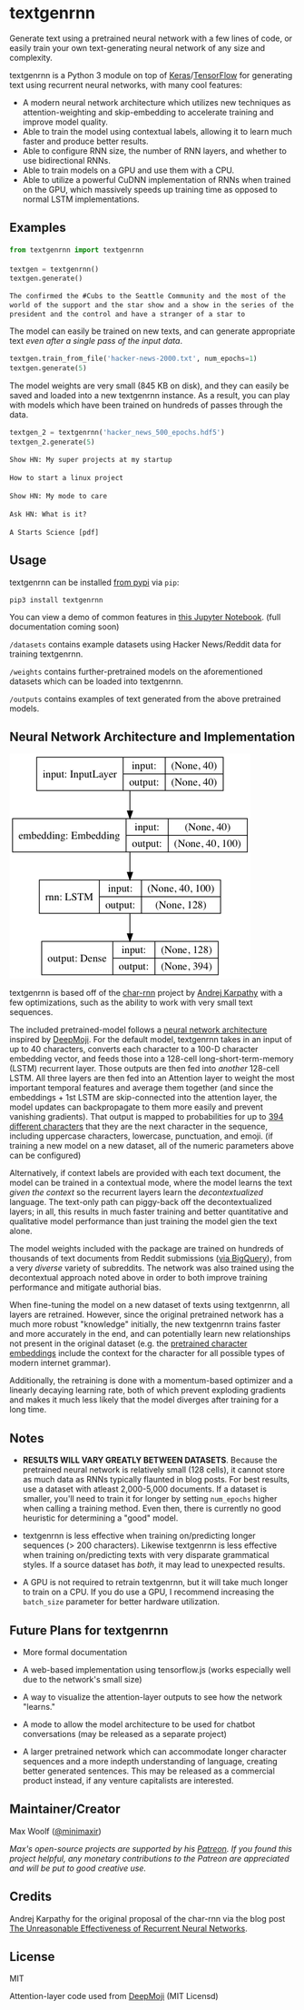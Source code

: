 # textgenrnn

Generate text using a pretrained neural network with a few lines of code, or easily train your own text-generating neural network of any size and complexity.

textgenrnn is a Python 3 module on top of [Keras](https://github.com/fchollet/keras)/[TensorFlow](https://www.tensorflow.org) for generating text using recurrent neural networks, with many cool features:

* A modern neural network architecture which utilizes new techniques as attention-weighting and skip-embedding to accelerate training and improve model quality.
* Able to train the model using contextual labels, allowing it to learn much faster and produce better results.
* Able to configure RNN size, the number of RNN layers, and whether to use bidirectional RNNs.
* Able to train models on a GPU and use them with a CPU.
* Able to utilize a powerful CuDNN implementation of RNNs when trained on the GPU, which massively speeds up training time as opposed to normal LSTM implementations.

## Examples

```python
from textgenrnn import textgenrnn

textgen = textgenrnn()
textgen.generate()
```
```
The confirmed the #Cubs to the Seattle Community and the most of the world of the support and the star show and a show in the series of the president and the control and have a stranger of a star to
```

The model can easily be trained on new texts, and can generate appropriate text *even after a single pass of the input data*.

```python
textgen.train_from_file('hacker-news-2000.txt', num_epochs=1)
textgen.generate(5)
```

The model weights are very small (845 KB on disk), and they can easily be saved and loaded into a new textgenrnn instance. As a result, you can play with models which have been trained on hundreds of passes through the data.

```python
textgen_2 = textgenrnn('hacker_news_500_epochs.hdf5')
textgen_2.generate(5)
```
```
Show HN: My super projects at my startup

How to start a linux project

Show HN: My mode to care

Ask HN: What is it?

A Starts Science [pdf]
```

## Usage

textgenrnn can be installed [from pypi](https://pypi.python.org/pypi/textgenrnn) via `pip`:

```
pip3 install textgenrnn
```

You can view a demo of common features in [this Jupyter Notebook](/docs/textgenrnn-demo.ipynb). (full documentation coming soon)

`/datasets` contains example datasets using Hacker News/Reddit data for training textgenrnn.

`/weights` contains further-pretrained models on the aforementioned datasets which can be loaded into textgenrnn.

`/outputs` contains examples of text generated from the above pretrained models.

## Neural Network Architecture and Implementation

![](/docs/model_shapes.png)

textgenrnn is based off of the [char-rnn](https://github.com/karpathy/char-rnn) project by [Andrej Karpathy](https://twitter.com/karpathy) with a few optimizations, such as the ability to work with very small text sequences.

The included pretrained-model follows a [neural network architecture](https://github.com/bfelbo/DeepMoji/blob/master/deepmoji/model_def.py) inspired by [DeepMoji](https://github.com/bfelbo/DeepMoji). For the default model, textgenrnn takes in an input of up to 40 characters, converts each character to a 100-D character embedding vector, and feeds those into a 128-cell long-short-term-memory (LSTM) recurrent layer. Those outputs are then fed into *another* 128-cell LSTM. All three layers are then fed into an Attention layer to weight the most important temporal features and average them together (and since the embeddings + 1st LSTM are skip-connected into the attention layer, the model updates can backpropagate to them more easily and prevent vanishing gradients). That output is mapped to probabilities for up to [394 different characters](/textgenrnn/textgenrnn_vocab.json) that they are the next character in the sequence, including uppercase characters, lowercase, punctuation, and emoji. (if training a new model on a new dataset, all of the numeric parameters above can be configured)

Alternatively, if context labels are provided with each text document, the model can be trained in a contextual mode, where the model learns the text *given the context* so the recurrent layers learn the *decontextualized* language. The text-only path can piggy-back off the decontextualized layers; in all, this results in much faster training and better quantitative and qualitative model performance than just training the model gien the text alone.

The model weights included with the package are trained on hundreds of thousands of text documents from Reddit submissions ([via BigQuery](http://minimaxir.com/2015/10/reddit-bigquery/)), from a very *diverse* variety of subreddits. The network was also trained using the decontextual approach noted above in order to both improve training performance and mitigate authorial bias.

When fine-tuning the model on a new dataset of texts using textgenrnn, all layers are retrained. However, since the original pretrained network has a much more robust "knowledge" initially, the new textgenrnn trains faster and more accurately in the end, and can potentially learn new relationships not present in the original dataset (e.g. the [pretrained character embeddings](http://minimaxir.com/2017/04/char-embeddings/) include the context for the character for all possible types of modern internet grammar).

Additionally, the retraining is done with a momentum-based optimizer and a linearly decaying learning rate, both of which prevent exploding gradients and makes it much less likely that the model diverges after training for a long time.

## Notes

* **RESULTS WILL VARY GREATLY BETWEEN DATASETS**. Because the pretrained neural network is relatively small (128 cells), it cannot store as much data as RNNs typically flaunted in blog posts. For best results, use a dataset with atleast 2,000-5,000 documents. If a dataset is smaller, you'll need to train it for longer by setting `num_epochs` higher when calling a training method. Even then, there is currently no good heuristic for determining a "good" model.

* textgenrnn is less effective when training on/predicting longer sequences (> 200 characters). Likewise textgenrnn is less effective when training on/predicting texts with very disparate grammatical styles. If a source dataset has *both*, it may lead to unexpected results.

* A GPU is not required to retrain textgenrnn, but it will take much longer to train on a CPU. If you do use a GPU, I recommend increasing the `batch_size` parameter for better hardware utilization.

## Future Plans for textgenrnn

* More formal documentation

* A web-based implementation using tensorflow.js (works especially well due to the network's small size)

* A way to visualize the attention-layer outputs to see how the network "learns."

* A mode to allow the model architecture to be used for chatbot conversations (may be released as a separate project)

* A larger pretrained network which can accommodate longer character sequences and a more indepth understanding of language, creating better generated sentences. This may be released as a commercial product instead, if any venture capitalists are interested.

## Maintainer/Creator

Max Woolf ([@minimaxir](http://minimaxir.com))

*Max's open-source projects are supported by his [Patreon](https://www.patreon.com/minimaxir). If you found this project helpful, any monetary contributions to the Patreon are appreciated and will be put to good creative use.*

## Credits

Andrej Karpathy for the original proposal of the char-rnn via the blog post [The Unreasonable Effectiveness of Recurrent Neural Networks](http://karpathy.github.io/2015/05/21/rnn-effectiveness/).

## License

MIT

Attention-layer code used from [DeepMoji](https://github.com/bfelbo/DeepMoji) (MIT Licensd)